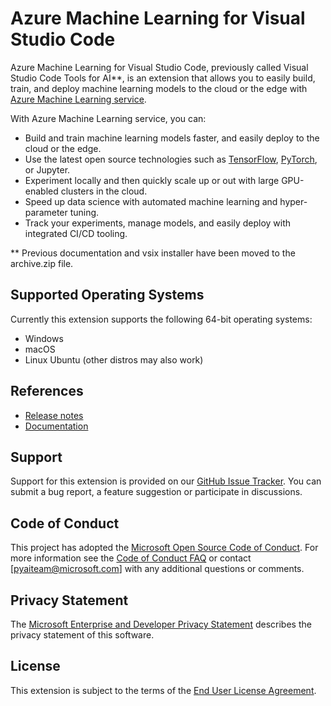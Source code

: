 # Azure Machine Learning for Visual Studio Code
Azure Machine Learning for Visual Studio Code, previously called Visual Studio Code Tools for AI**, is an extension that allows you to easily build, train, and deploy machine learning models to the cloud or the edge with [Azure Machine Learning service](https://azure.microsoft.com/en-us/services/machine-learning-service/).

With Azure Machine Learning service, you can:
- Build and train machine learning models faster, and easily deploy to the cloud or the edge.
- Use the latest open source technologies such as [TensorFlow](https://www.tensorflow.org), [PyTorch](https://pytorch.org/), or Jupyter.
- Experiment locally and then quickly scale up or out with large GPU-enabled clusters in the cloud.
- Speed up data science with automated machine learning and hyper-parameter tuning.
- Track your experiments, manage models, and easily deploy with integrated CI/CD tooling.

** Previous documentation and vsix installer have been moved to the archive.zip file.

## Supported Operating Systems
Currently this extension supports the following 64-bit operating systems:
- Windows
- macOS
- Linux Ubuntu (other distros may also work)

## References
- [Release notes](/docs/releasenotes.md)
- [Documentation](https://docs.microsoft.com/en-us/azure/machine-learning/service/how-to-vscode-tools)

## Support
Support for this extension is provided on our [GitHub Issue Tracker](http://github.com/Microsoft/vscode-tools-for-ai/issues). You can submit a bug report, a feature suggestion or participate in discussions.

## Code of Conduct
This project has adopted the [Microsoft Open Source Code of Conduct]. For more information see the [Code of Conduct FAQ] or contact [pyaiteam@microsoft.com] with any additional questions or comments.

## Privacy Statement
The [Microsoft Enterprise and Developer Privacy Statement] describes the privacy statement of this software.

## License
This extension is subject to the terms of the [End User License Agreement].

[Microsoft Enterprise and Developer Privacy Statement]:https://go.microsoft.com/fwlink/?LinkId=786907&lang=en7
[Microsoft Open Source Code of Conduct]:https://opensource.microsoft.com/codeofconduct/
[Code of Conduct FAQ]:https://opensource.microsoft.com/codeofconduct/faq/
[opencode@microsoft.com]:mailto:opencode@microsoft.com
[End User License Agreement]:https://www.visualstudio.com/license-terms/mlt552233/
